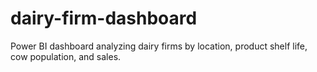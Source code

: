 # dairy-firm-dashboard
Power BI dashboard analyzing dairy firms by location, product shelf life, cow population, and sales.
